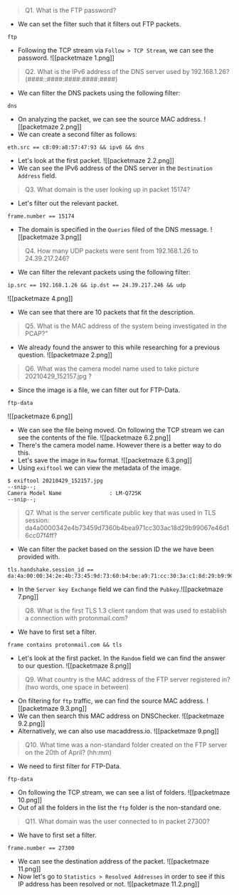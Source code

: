 

> Q1. What is the FTP password?
- We can set the filter such that it filters out FTP packets.
```
ftp
```
- Following the TCP stream via `Follow > TCP Stream`, we can see the password.
![[packetmaze 1.png]]


> Q2. What is the IPv6 address of the DNS server used by 192.168.1.26? 
>        (####::####:####:####:####)
- We can filter the DNS packets using the following filter:
```
dns
```
- On analyzing the packet, we can see the source MAC address.
![[packetmaze 2.png]]
- We can create a second filter as follows:
```
eth.src == c8:09:a8:57:47:93 && ipv6 && dns
```
- Let's look at the first packet.
![[packetmaze 2.2.png]]
- We can see the IPv6 address of the DNS server in the `Destination Address` field.





> Q3. What domain is the user looking up in packet 15174?
- Let's filter out the relevant packet.
```
frame.number == 15174
```
- The domain is specified in the `Queries` filed of the DNS message.
![[packetmaze 3.png]]




> Q4. How many UDP packets were sent from 192.168.1.26 to 24.39.217.246?
- We can filter the relevant packets using the following filter:
```
ip.src == 192.168.1.26 && ip.dst == 24.39.217.246 && udp
```
![[packetmaze 4.png]]
- We can see that there are 10 packets that fit the description.






> Q5. What is the MAC address of the system being investigated in the PCAP?”
- We already found the answer to this while researching for a previous question.
![[packetmaze 2.png]]




> Q6. What was the camera model name used to take picture 20210429_152157.jpg ?
- Since the image is a file, we can filter out for FTP-Data.
```
ftp-data
```
![[packetmaze 6.png]]
- We can see the file being moved. On following the TCP stream we can see the contents of the file.
![[packetmaze 6.2.png]]
- There's the camera model name. However there is a better way to do this.
- Let's save the image in `Raw` format.
![[packetmaze 6.3.png]]
- Using `exiftool` we can view the metadata of the image.
```
$ exiftool 20210429_152157.jpg 
--snip--;
Camera Model Name               : LM-Q725K
--snip--;
```



> Q7. What is the server certificate public key that was used in TLS session:
>        da4a0000342e4b73459d7360b4bea971cc303ac18d29b99067e46d16cc07f4ff?
- We can filter the packet based on the session ID the we have been provided with.
```
tls.handshake.session_id == da:4a:00:00:34:2e:4b:73:45:9d:73:60:b4:be:a9:71:cc:30:3a:c1:8d:29:b9:90:67:e4:6d:16:cc:07:f4:ff
```
- In the `Server key Exchange` field we can find the `Pubkey`.![[packetmaze 7.png]]




> Q8. What is the first TLS 1.3 client random that was used to establish a connection with protonmail.com?
- We have to first set a filter.
```
frame contains protonmail.com && tls
```
- Let's look at the first packet. In the `Random` field we can find the answer to our question.
![[packetmaze 8.png]]





> Q9. What country is the MAC address of the FTP server registered in? (two words, one space in between)
- On filtering for `ftp` traffic, we can find the source MAC address.
![[packetmaze 9.3.png]]
- We can then search this MAC address on DNSChecker.
![[packetmaze 9.2.png]]
- Alternatively, we can also use macaddress.io.
![[packetmaze 9.png]]





> Q10. What time was a non-standard folder created on the FTP server on the 20th of April? (hh:mm)
- We need to first filter for FTP-Data.
```
ftp-data
```
- On following the TCP stream, we can see a list of folders.
![[packetmaze 10.png]]
- Out of all the folders in the list the `ftp` folder is the non-standard one.




> Q11. What domain was the user connected to in packet 27300?
- We have to first set a filter.
```
frame.number == 27300
```
- We can see the destination address of the packet.
![[packetmaze 11.png]]
 - Now let's go to `Statistics > Resolved Addresses` in order to see if this IP address has been resolved or not.
![[packetmaze 11.2.png]]
